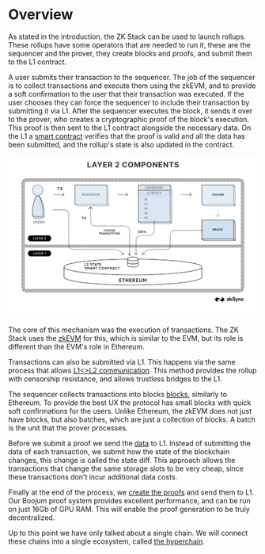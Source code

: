 # Overview

As stated in the introduction, the ZK Stack can be used to launch rollups. These rollups have some operators that are
needed to run it, these are the sequencer and the prover, they create blocks and proofs, and submit them to the L1
contract.

A user submits their transaction to the sequencer. The job of the sequencer is to collect transactions and execute them
using the zkEVM, and to provide a soft confirmation to the user that their transaction was executed. If the user chooses
they can force the sequencer to include their transaction by submitting it via L1. After the sequencer executes the
block, it sends it over to the prover, who creates a cryptographic proof of the block's execution. This proof is then
sent to the L1 contract alongside the necessary data. On the L1 a
[smart contract](./zkEVM/high_level/l1_smart_contracts.md) verifies that the proof is valid and all the data has
been submitted, and the rollup's state is also updated in the contract.

![Components](./img/L2_Components.png)

The core of this mechanism was the execution of transactions. The ZK Stack uses the [zkEVM](./zk_evm/README.md) for
this, which is similar to the EVM, but its role is different than the EVM's role in Ethereum.

Transactions can also be submitted via L1. This happens via the same process that allows
[L1<>L2 communication](./l1_l2_communication/README.md). This method provides the rollup with censorship resistance,
and allows trustless bridges to the L1.

The sequencer collects transactions into blocks [blocks](./blocks_batches.md), similarly to Ethereum. To provide the
best UX the protocol has small blocks with quick soft confirmations for the users. Unlike Ethereum, the zkEVM does not
just have blocks, but also batches, which are just a collection of blocks. A batch is the unit that the prover
processes.

Before we submit a proof we send the [data](./data_availability/README.md) to L1. Instead of submitting the data of
each transaction, we submit how the state of the blockchain changes, this change is called the state diff. This approach
allows the transactions that change the same storage slots to be very cheap, since these transactions don't incur
additional data costs.

Finally at the end of the process, we [create the proofs](./data_availability/README.md) and send them to L1. Our
Boojum proof system provides excellent performance, and can be run on just 16Gb of GPU RAM. This will enable the proof
generation to be truly decentralized.

Up to this point we have only talked about a single chain. We will connect these chains into a single ecosystem, called
[the hyperchain](./the_hyperchain/README.md).
